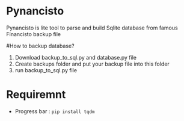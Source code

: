 # Pynancisto
Pynancisto is lite tool to parse and build Sqlite database from famous Financisto backup file

#How to backup database?
1. Download backup_to_sql.py and database.py file
2. Create backups folder and put your backup file into this folder
3. run backup_to_sql.py file

# Requiremnt

* Progress bar : `pip install tqdm`
